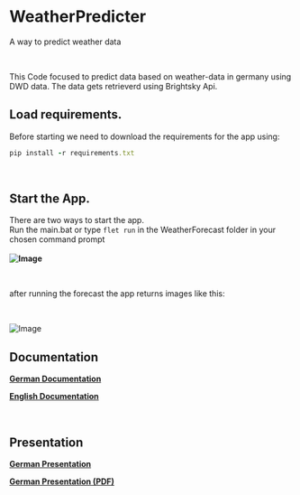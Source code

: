 # WeatherPredicter
A way to predict weather data

<br>

This Code focused to predict data based on weather-data in germany using DWD data.
The data gets retrieverd using Brightsky Api.


## Load requirements.
Before starting we need to download the requirements for the app using:
<br>
```ruby
pip install -r requirements.txt
```
<br>

## Start the App.
There are two ways to start the app. <br>
Run the main.bat         or         type ```flet run``` in the WeatherForecast folder in your chosen command prompt
<br>
<br>
**![Image](https://github.com/user-attachments/assets/3d520ef0-0c55-453a-80f2-a916689cb379)**

<br>

after running the forecast the app returns images like this:

<br>

![Image](https://github.com/user-attachments/assets/dfa38801-492a-497b-83c3-0018b6c8945b)

## Documentation

**[German Documentation](https://drive.google.com/file/d/17Y7CCb8q_BkaXafY_krfXaMJ5eqAW4U2/view?usp=sharing)**


**[English Documentation](https://drive.google.com/file/d/19pABBdGhXleA2T1tDr-GP1gwyDyeFwrg/view?usp=sharing)**

<br>

## Presentation

**[German Presentation](https://docs.google.com/presentation/d/1Tj1JBiOdr7fzXeiFHC5kwvETWVYObkYu/edit#slide=id.p1)**


**[German Presentation (PDF)](https://drive.google.com/drive/folders/1a8JoFlJ9xNWByvjP25ytz66WRIDUyy0E)** 

